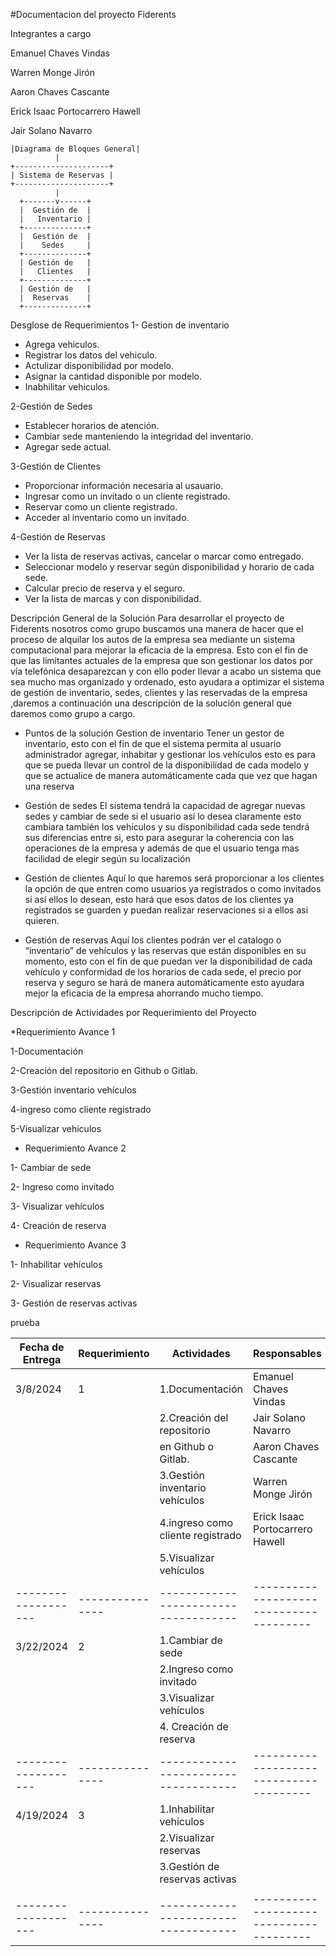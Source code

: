 #Documentacion del proyecto Fiderents

Integrantes a cargo

Emanuel Chaves Vindas

Warren Monge Jirón

Aaron Chaves Cascante

Erick Isaac Portocarrero Hawell

Jair Solano Navarro


    |Diagrama de Bloques General|
              |
    +---------------------+
    | Sistema de Reservas |
    +---------------------+
              |
      +-------v------+
      |  Gestión de  |
      |   Inventario |
      +--------------+
      |  Gestión de  |
      |    Sedes     |
      +--------------+
      | Gestión de   |
      |   Clientes   |
      +--------------+
      | Gestión de   |
      |  Reservas    |
      +--------------+



Desglose de Requerimientos
1-  Gestion de inventario
*  Agrega vehiculos.
*  Registrar los datos del vehiculo.
*  Actulizar disponibilidad por modelo.
*  Asignar la cantidad disponible por modelo.
*  Inabhilitar vehiculos.


2-Gestión de Sedes
*  Establecer horarios de atención.
*  Cambiar sede manteniendo la integridad del inventario.
*  Agregar sede actual.


3-Gestión de Clientes
*  Proporcionar información necesaria al usauario.
*  Ingresar como un invitado o un cliente registrado.
*  Reservar como un cliente registrado.
*  Acceder al inventario como un invitado.

4-Gestión de Reservas
*  Ver la lista de reservas activas, cancelar o marcar como entregado.
*  Seleccionar modelo y reservar según disponibilidad y horario de cada sede.
*  Calcular precio de reserva y el seguro.
*  Ver la lista de marcas y con disponibilidad.

Descripción General de la Solución
Para desarrollar el proyecto  de Fiderents nosotros como grupo  buscamos una manera de hacer que el proceso de alquilar los autos de la empresa sea mediante un sistema computacional para mejorar la eficacia de la empresa.
Esto con el fin de que las limitantes actuales de la empresa  que son gestionar los datos por vía telefónica desaparezcan y con ello poder llevar a acabo un sistema que sea mucho mas organizado y ordenado,
esto ayudara a optimizar el sistema de gestión de inventario, sedes, clientes y las reservadas de la empresa ,daremos a continuación una descripción  de la solución general que daremos como grupo a cargo.

*  Puntos de la solución 
Gestion de inventario
Tener un gestor de inventario, esto con el fin de que el sistema  permita al usuario administrador agregar, inhabitar y gestionar los vehículos esto es para que se pueda llevar un control de la disponibilidad 
de cada modelo y que se actualice de manera automáticamente cada que vez que hagan una reserva 

*  Gestión de sedes 
El sistema tendrá la capacidad  de agregar nuevas sedes y cambiar de sede si el usuario así lo desea claramente esto cambiara también los vehículos y su disponibilidad cada sede tendrá sus diferencias entre si,
esto para asegurar la coherencia  con las operaciones de la empresa y además de que el usuario tenga mas facilidad de elegir según su localización 

*  Gestión de clientes 
Aquí lo que haremos será proporcionar a los clientes la opción de  que entren como usuarios ya registrados o como invitados si así ellos lo desean,
esto hará que esos datos de los clientes ya registrados se guarden y puedan realizar reservaciones si a ellos asi quieren.

*  Gestión de reservas 
Aquí los clientes podrán ver el catalogo o “inventario” de vehículos  y las reservas que están disponibles en su momento, esto con el fin  de que puedan ver la disponibilidad  de cada vehículo y conformidad de los horarios de cada sede,
el precio por reserva y seguro se hará de manera automáticamente  esto ayudara mejor la eficacia de la empresa ahorrando mucho tiempo.



Descripción de Actividades por Requerimiento del Proyecto


*Requerimiento Avance 1

1-Documentación

2-Creación del repositorio en Github o Gitlab.

3-Gestión inventario vehículos

4-ingreso como cliente registrado

5-Visualizar vehículos

* Requerimiento Avance 2
  
1- Cambiar de sede

2- Ingreso como invitado

3- Visualizar vehículos

4- Creación de reserva


* Requerimiento Avance 3
  
1- Inhabilitar vehículos
  
2- Visualizar reservas

3- Gestión de reservas activas





prueba




| Fecha de Entrega | Requerimiento |             Actividades             |              Responsables             |
|-------------------|---------------|------------------------------------|---------------------------------------|
| 3/8/2024          | 1             | 1.Documentación                    | Emanuel Chaves Vindas                 |                    
|                   |               | 2.Creación del repositorio         | Jair Solano Navarro                   |                 
|                   |               |  en Github o Gitlab.               | Aaron Chaves Cascante                 |                
|                   |               | 3.Gestión inventario vehículos     | Warren Monge Jirón                    |               
|                   |               | 4.ingreso como cliente registrado  | Erick Isaac Portocarrero Hawell       |                             
|                   |               | 5.Visualizar vehículos             |                                       |
|-------------------|---------------|------------------------------------|---------------------------------------|
| 3/22/2024         | 2             | 1.Cambiar de sede                  |                                      
|                   |               | 2.Ingreso como invitado            |                                       
|                   |               | 3.Visualizar vehículos             |                                       |
|                   |               | 4. Creación de reserva             |                                       |
|-------------------|---------------|------------------------------------|---------------------------------------|
| 4/19/2024         | 3             | 1.Inhabilitar vehículos            |                                       |
|                   |               | 2.Visualizar reservas              |                                       |
|                   |               | 3.Gestión de reservas activas      |                                       |
|                   |               |                     |              |
|-------------------|---------------|------------------------------------|---------------------------------------|
